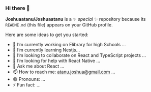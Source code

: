 ### Hi there 👋


**Joshuaatanu/Joshuaatanu** is a ✨ _special_ ✨ repository because its `README.md` (this file) appears on your GitHub profile.

Here are some ideas to get you started:

- 🔭 I’m currently working on Elibrary for high Schools ...
- 🌱 I’m currently learning Nestjs...
- 👯 I’m looking to collaborate on React and TypeScript projects ...
- 🤔 I’m looking for help with React Native ...
- 💬 Ask me about React ...
- 📫 How to reach me: atanu.joshua@gmail.com ...
- 😄 Pronouns: ...
- ⚡ Fun fact: ...

